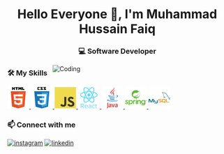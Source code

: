 <h1 align="center">Hello Everyone 👋, I'm Muhammad Hussain Faiq</h1>
<h3 align="center">💻 Software Developer</h3>

<img align="right" width="400" src="https://cdn.dribbble.com/users/730703/screenshots/6581243/avento.gif" alt="Coding" />

### 🛠 My Skills

<a href="https://www.w3.org/html/" target="_blank" rel="noreferrer">
  <img src="https://raw.githubusercontent.com/devicons/devicon/master/icons/html5/html5-original-wordmark.svg" alt="html5" width="50" height="50" />
</a>
<a href="https://www.w3schools.com/css/" target="_blank" rel="noreferrer">
  <img src="https://raw.githubusercontent.com/devicons/devicon/master/icons/css3/css3-original-wordmark.svg" alt="css3" width="50" height="50" />
</a>
<a href="https://developer.mozilla.org/en-US/docs/Web/JavaScript" target="_blank" rel="noreferrer">
  <img src="https://raw.githubusercontent.com/devicons/devicon/master/icons/javascript/javascript-original.svg" alt="javascript" width="50" height="50" />
</a>
<a href="https://reactjs.org/" target="_blank" rel="noreferrer">
  <img src="https://raw.githubusercontent.com/devicons/devicon/master/icons/react/react-original-wordmark.svg" alt="react" width="50" height="50" />
</a>
<a href="https://www.java.com/" target="_blank" rel="noreferrer">
  <img src="https://raw.githubusercontent.com/devicons/devicon/master/icons/java/java-original-wordmark.svg" alt="java" width="50" height="50" />
</a>
<a href="https://spring.io/projects/spring-boot" target="_blank" rel="noreferrer">
  <img src="https://raw.githubusercontent.com/devicons/devicon/master/icons/spring/spring-original-wordmark.svg" alt="spring boot" width="50" height="50" />
</a>
<a href="https://www.mysql.com/" target="_blank" rel="noreferrer">
  <img src="https://raw.githubusercontent.com/devicons/devicon/master/icons/mysql/mysql-original-wordmark.svg" alt="mysql" width="50" height="50" />
</a>

### 📫 Connect with me

[<img src="https://img.shields.io/badge/Instagram-E4405F?style=for-the-badge&logo=instagram&logoColor=white" alt="instagram" height="30">](https://instagram.com/faa.iiqq)
[<img src="https://img.shields.io/badge/LinkedIn-0A66C2?style=for-the-badge&logo=linkedin&logoColor=white" alt="linkedin" height="30">](https://linkedin.com/in/hussainfaiq)

